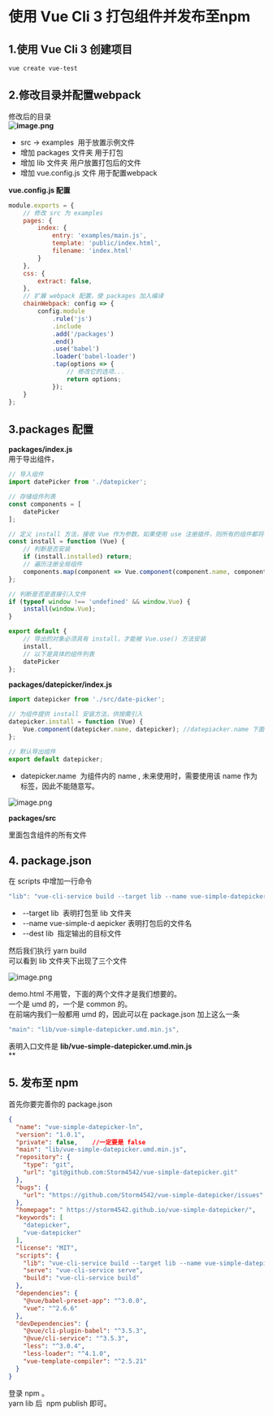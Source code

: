 # 使用 Vue Cli 3 打包组件并发布至npm

<a name="XTDAo"></a>
## 1.使用 Vue Cli 3 创建项目

`vue create vue-test`

<a name="RfzFH"></a>
## 2.修改目录并配置webpack
修改后的目录<br />**![image.png](https://cdn.nlark.com/yuque/0/2019/png/148286/1558923194873-d02299bf-4410-4267-926c-2bcec79d11a6.png#align=left&display=inline&height=399&name=image.png&originHeight=798&originWidth=556&size=87992&status=done&width=278)**

- src -> examples  用于放置示例文件
- 增加 packages 文件夹 用于打包
- 增加 lib 文件夹 用户放置打包后的文件
- 增加 vue.config.js 文件 用于配置webpack

**vue.config.js 配置**

```javascript
module.exports = {
    // 修改 src 为 examples
    pages: {
        index: {
            entry: 'examples/main.js',
            template: 'public/index.html',
            filename: 'index.html'
        }
    },
    css: {
        extract: false,
    },
    // 扩展 webpack 配置，使 packages 加入编译
    chainWebpack: config => {
        config.module
            .rule('js')
            .include
            .add('/packages')
            .end()
            .use('babel')
            .loader('babel-loader')
            .tap(options => {
                // 修改它的选项...
                return options;
            });
    }
};
```

<a name="TP1jO"></a>
## 3.packages 配置
**packages/index.js**<br />用于导出组件，
```javascript
// 导入组件
import datePicker from './datepicker';

// 存储组件列表
const components = [
    datePicker
];

// 定义 install 方法，接收 Vue 作为参数。如果使用 use 注册插件，则所有的组件都将被注册
const install = function (Vue) {
    // 判断是否安装
    if (install.installed) return;
    // 遍历注册全局组件
    components.map(component => Vue.component(component.name, component));
};

// 判断是否是直接引入文件
if (typeof window !== 'undefined' && window.Vue) {
    install(window.Vue);
}

export default {
    // 导出的对象必须具有 install，才能被 Vue.use() 方法安装
    install,
    // 以下是具体的组件列表
    datePicker
};

```

**packages/datepicker/index.js**

```javascript
import datepicker from './src/date-picker';

// 为组件提供 install 安装方法，供按需引入
datepicker.install = function (Vue) {
    Vue.component(datepicker.name, datepicker); //datepiacker.name 下面解释
};

// 默认导出组件
export default datepicker;
```

- datepicker.name  为组件内的 name , 未来使用时，需要使用该 name 作为标签，因此不能随意写。

![image.png](https://cdn.nlark.com/yuque/0/2019/png/148286/1558923611695-fbdca6d1-4f50-4976-b223-37f659f9bacb.png#align=left&display=inline&height=296&name=image.png&originHeight=784&originWidth=946&size=87746&status=done&width=357)

**packages/src**

里面包含组件的所有文件

<a name="B713v"></a>
## 4. package.json
在 scripts 中增加一行命令

```javascript
"lib": "vue-cli-service build --target lib --name vue-simple-datepicker --dest lib packages/index.js",
```

-  --target lib  表明打包至 lib 文件夹
-  --name vue-simple-d aepicker 表明打包后的文件名
-  --dest lib  指定输出的目标文件

然后我们执行 yarn build<br />可以看到 lib 文件夹下出现了三个文件

![image.png](https://cdn.nlark.com/yuque/0/2019/png/148286/1558924162109-795823a3-06d9-4f9e-a02a-5516b11775d3.png#align=left&display=inline&height=116&name=image.png&originHeight=232&originWidth=670&size=30083&status=done&width=335)

demo.html 不用管，下面的两个文件才是我们想要的。<br />一个是 umd 的，一个是 common 的。<br />在前端内我们一般都用 umd 的，因此可以在 package.json 加上这么一条 

```javascript
"main": "lib/vue-simple-datepicker.umd.min.js",
```

表明入口文件是 **lib/vue-simple-datepicker.umd.min.js**<br />**
<a name="c2zJZ"></a>
## 5. 发布至 npm

首先你要完善你的 package.json 

```json
{
  "name": "vue-simple-datepicker-ln",
  "version": "1.0.1",
  "private": false,    //一定要是 false
  "main": "lib/vue-simple-datepicker.umd.min.js",
  "repository": {
    "type": "git",
    "url": "git@github.com:Storm4542/vue-simple-datepicker.git"
  },
  "bugs": {
    "url": "https://github.com/Storm4542/vue-simple-datepicker/issues"
  },
  "homepage": " https://storm4542.github.io/vue-simple-datepicker/",
  "keywords": [
    "datepicker",
    "vue-datepicker"
  ],
  "license": "MIT",
  "scripts": {
    "lib": "vue-cli-service build --target lib --name vue-simple-datepicker --dest lib packages/index.js",
    "serve": "vue-cli-service serve",
    "build": "vue-cli-service build"
  },
  "dependencies": {
    "@vue/babel-preset-app": "^3.0.0",
    "vue": "^2.6.6"
  },
  "devDependencies": {
    "@vue/cli-plugin-babel": "^3.5.3",
    "@vue/cli-service": "^3.5.3",
    "less": "^3.0.4",
    "less-loader": "^4.1.0",
    "vue-template-compiler": "^2.5.21"
  }
}

```
登录 npm 。<br />yarn lib 后  npm publish 即可。
